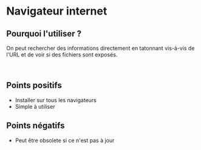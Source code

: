 # Navigateur internet

## Pourquoi l'utiliser ? 

On peut rechercher des informations directement en tatonnant vis-à-vis de l'URL et de voir si des fichiers sont exposés.

<br>

## Points positifs

- Installer sur tous les navigateurs
- Simple à utiliser

## Points négatifs

- Peut être obsolete si ce n'est pas à jour